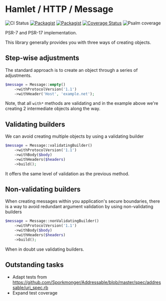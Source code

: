 # Hamlet / HTTP / Message

![CI Status](https://github.com/hamlet-framework/type/workflows/CI/badge.svg?branch=master&event=push)
[![Packagist](https://img.shields.io/packagist/v/hamlet-framework/http-message.svg)](https://packagist.org/packages/hamlet-framework/http-message)
[![Packagist](https://img.shields.io/packagist/dt/hamlet-framework/http-message.svg)](https://packagist.org/packages/hamlet-framework/http-message)
[![Coverage Status](https://coveralls.io/repos/github/hamlet-framework/http-message/badge.svg?branch=master)](https://coveralls.io/github/hamlet-framework/http-message?branch=master)
![Psalm coverage](https://shepherd.dev/github/hamlet-framework/http-message/coverage.svg?)

PSR-7 and PSR-17 implementation.

This library generally provides you with three ways of creating objects.

## Step-wise adjustments

The standard approach is to create an object through a series of adjustments.

```php
$message = Message::empty()
    ->withProtocolVersion('1.1')
    ->withHeader('Host', 'example.net');
```

Note, that all `with*` methods are validating and in the example above we're creating 2 intermediate objects along the way.

## Validating builders

We can avoid creating multiple objects by using a validating builder

```php
$message = Message::validatingBuilder()
    ->withProtocolVersion('1.1')
    ->withBody($body)
    ->withHeaders($headers)
    ->build();
```

It offers the same level of validation as the previous method.

## Non-validating builders

When creating messages within you application's secure boundaries, there is a way to avoid redundant argument validation by using non-validating builders

```php
$message = Message::nonValidatingBuilder()
    ->withProtocolVersion('1.1')
    ->withBody($body)
    ->withHeaders($headers)
    ->build();
```

When in doubt use validating builders.

## Outstanding tasks

- Adapt tests from https://github.com/Sporkmonger/Addressable/blob/master/spec/addressable/uri_spec.rb
- Expand test coverage
